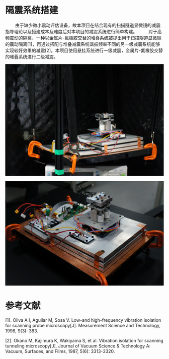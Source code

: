# 隔震系统搭建

        由于缺少微小震动评估设备，故本项目在结合现有的扫描隧道显微镜的减震指导理论以及搭建成本及难度后对本项目的减震系统进行简单构建。
        对于高频震动的隔离，一种以金属片-氟橡胶交替的堆叠系统被提出用于扫描隧道显微镜的震动隔离[1]，再通过搭配与堆叠减震系统谐振频率不同的另一级减震系统能够实现较好效果的减震[2]。本项目使用悬挂系统进行一级减震，金属片-氟橡胶交替的堆叠系统进行二级减震。

![bcc941cfeef9e53481a3404b9e2fa5e7.png](media/bcc941cfeef9e53481a3404b9e2fa5e7.png)

![69710811dbaef7a854c25ae14a0bbc4f.png](media/69710811dbaef7a854c25ae14a0bbc4f.png)

# 参考文献

[1].    Oliva A I, Aguilar M, Sosa V. Low-and high-frequency vibration isolation for scanning probe microscopy[J]. Measurement Science and Technology, 1998, 9(3): 383.

[2].    Okano M, Kajimura K, Wakiyama S, et al. Vibration isolation for scanning tunneling microscopy[J]. Journal of Vacuum Science & Technology A: Vacuum, Surfaces, and Films, 1987, 5(6): 3313-3320.
